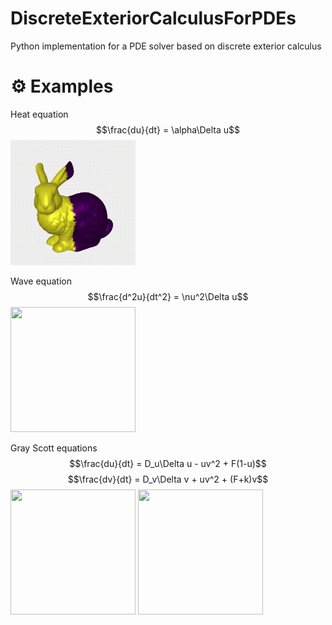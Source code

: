 # DiscreteExteriorCalculusForPDEs
Python implementation for a PDE solver based on discrete exterior calculus
# ⚙️ Examples
Heat equation $$\frac{du}{dt} = \alpha\Delta u$$
<img src="https://github.com/pcestola/DiscreteExteriorCalculusForPDEs/blob/main/GIFs/Heat.gif" width="200" height="200" />

Wave equation $$\frac{d^2u}{dt^2} = \nu^2\Delta u$$
<img src="https://github.com/pcestola/DiscreteExteriorCalculusForPDEs/blob/main/GIFs/wave.gif" width="200" height="200" />

Gray Scott equations $$\frac{du}{dt} = D_u\Delta u - uv^2 + F(1-u)$$ $$\frac{dv}{dt} = D_v\Delta v + uv^2 + (F+k)v$$
<img src="https://github.com/pcestola/DiscreteExteriorCalculusForPDEs/blob/main/GIFs/gs.gif" width="200" height="200" />
<img src="https://github.com/pcestola/DiscreteExteriorCalculusForPDEs/blob/main/GIFs/gs3.gif" width="200" height="200" />
